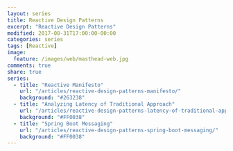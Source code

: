 ```yaml
---
layout: series
title: Reactive Design Patterns
excerpt: "Reactive Design Patterns"
modified: 2017-08-31T17:00:00-00:00
categories: series
tags: [Reactive]
image:
  feature: /images/web/masthead-web.jpg
comments: true
share: true
series:
  - title: "Reactive Manifesto"
    url: "/articles/reactive-design-patterns-manifesto/"
    background: "#263238"
  - title: "Analyzing Latency of Traditional Approach"
    url: "/articles/reactive-design-patterns-latency-of-traditional-approach/"
    background: "#FF0038"
  - title: "Spring Boot Messaging"
    url: "/articles/reactive-design-patterns-spring-boot-messaging/"
    background: "#FF0038"
---
```

